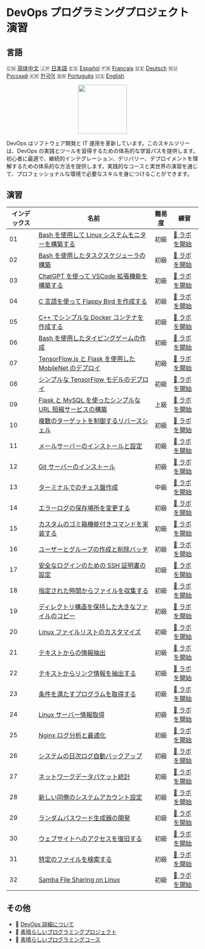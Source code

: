 # DevOps プログラミングプロジェクト演習

## 言語

🇨🇳 [简体中文](README_zh.md) 🇯🇵 [日本語](README_ja.md) 🇪🇸 [Español](README_es.md) 🇫🇷 [Français](README_fr.md) 🇩🇪 [Deutsch](README_de.md) 🇷🇺 [Русский](README_ru.md) 🇰🇷 [한국어](README_ko.md) 🇧🇷 [Português](README_pt.md) 🇺🇸 [English](README.md) 

<div align="center">
<img width="128px" src="https://file.labex.io/path/a3Od9y18p0bV.png">
</div>

DevOps はソフトウェア開発と IT 運用を革新しています。このスキルツリーは、DevOps の実践とツールを習得するための体系的な学習パスを提供します。初心者に最適で、継続的インテグレーション、デリバリー、デプロイメントを理解するための体系的な方法を提供します。実践的なコースと実世界の演習を通じて、プロフェッショナルな環境で必要なスキルを身につけることができます。

## 演習

|   インデックス | 名前                                                                                                                                              | 難易度   | 練習                                                                                                   |
|----------------|---------------------------------------------------------------------------------------------------------------------------------------------------|----------|--------------------------------------------------------------------------------------------------------|
|             01 | [Bash を使用して Linux システムモニターを構築する](https://labex.io/ja/courses/project-build-a-linux-system-monitor-using-bash)                   | 初級     | [🚀 ラボを開始](https://labex.io/ja/courses/project-build-a-linux-system-monitor-using-bash)           |
|             02 | [Bash を使用したタスクスケジューラの構築](https://labex.io/ja/courses/project-build-a-task-scheduler-using-bash)                                  | 初級     | [🚀 ラボを開始](https://labex.io/ja/courses/project-build-a-task-scheduler-using-bash)                 |
|             03 | [ChatGPT を使って VSCode 拡張機能を構築する](https://labex.io/ja/courses/project-build-an-vscode-extension-with-chatgpt)                          | 初級     | [🚀 ラボを開始](https://labex.io/ja/courses/project-build-an-vscode-extension-with-chatgpt)            |
|             04 | [C 言語を使って Flappy Bird を作成する](https://labex.io/ja/courses/project-building-flappy-bird-using-c)                                         | 初級     | [🚀 ラボを開始](https://labex.io/ja/courses/project-building-flappy-bird-using-c)                      |
|             05 | [C++ でシンプルな Docker コンテナを作成する](https://labex.io/ja/courses/project-creating-a-simple-docker-container-in-cpp)                       | 初級     | [🚀 ラボを開始](https://labex.io/ja/courses/project-creating-a-simple-docker-container-in-cpp)         |
|             06 | [Bash を使用したタイピングゲームの作成](https://labex.io/ja/courses/project-creating-a-typing-game-using-bash)                                    | 初級     | [🚀 ラボを開始](https://labex.io/ja/courses/project-creating-a-typing-game-using-bash)                 |
|             07 | [TensorFlow.js と Flask を使用した MobileNet のデプロイ](https://labex.io/ja/courses/project-deploying-mobilenet-with-tensorflowjs-and-flask)     | 初級     | [🚀 ラボを開始](https://labex.io/ja/courses/project-deploying-mobilenet-with-tensorflowjs-and-flask)   |
|             08 | [シンプルな TensorFlow モデルのデプロイ](https://labex.io/ja/courses/project-deploying-a-simple-tensorflow-model)                                 | 初級     | [🚀 ラボを開始](https://labex.io/ja/courses/project-deploying-a-simple-tensorflow-model)               |
|             09 | [Flask と MySQL を使ったシンプルな URL 短縮サービスの構築](https://labex.io/ja/courses/project-build-a-simple-url-shortener-with-flask-and-mysql) | 上級     | [🚀 ラボを開始](https://labex.io/ja/courses/project-build-a-simple-url-shortener-with-flask-and-mysql) |
|             10 | [複数のターゲットを制御するリバースシェル](https://labex.io/ja/courses/project-reverse-shell-to-control-multiple-targets)                         | 初級     | [🚀 ラボを開始](https://labex.io/ja/courses/project-reverse-shell-to-control-multiple-targets)         |
|             11 | [メールサーバーのインストールと設定](https://labex.io/ja/courses/project-installing-and-configuring-a-mail-server)                                | 初級     | [🚀 ラボを開始](https://labex.io/ja/courses/project-installing-and-configuring-a-mail-server)          |
|             12 | [Git サーバーのインストール](https://labex.io/ja/courses/project-installing-a-git-server)                                                         | 初級     | [🚀 ラボを開始](https://labex.io/ja/courses/project-installing-a-git-server)                           |
|             13 | [ターミナルでのチェス盤作成](https://labex.io/ja/courses/project-chess-board-in-terminal)                                                         | 中級     | [🚀 ラボを開始](https://labex.io/ja/courses/project-chess-board-in-terminal)                           |
|             14 | [エラーログの保存場所を変更する](https://labex.io/ja/courses/project-changing-the-error-log-location)                                             | 初級     | [🚀 ラボを開始](https://labex.io/ja/courses/project-changing-the-error-log-location)                   |
|             15 | [カスタムのゴミ箱機能付きコマンドを実装する](https://labex.io/ja/courses/project-avoid-accidental-deletion)                                       | 初級     | [🚀 ラボを開始](https://labex.io/ja/courses/project-avoid-accidental-deletion)                         |
|             16 | [ユーザーとグループの作成と削除バッチ](https://labex.io/ja/courses/project-bulk-creation-and-deletion-of-users-and-groups)                        | 初級     | [🚀 ラボを開始](https://labex.io/ja/courses/project-bulk-creation-and-deletion-of-users-and-groups)    |
|             17 | [安全なログインのための SSH 証明書の設定](https://labex.io/ja/courses/project-certificate-configuration)                                          | 初級     | [🚀 ラボを開始](https://labex.io/ja/courses/project-certificate-configuration)                         |
|             18 | [指定された時間からファイルを収集する](https://labex.io/ja/courses/project-collect-files-from-specified-time)                                     | 初級     | [🚀 ラボを開始](https://labex.io/ja/courses/project-collect-files-from-specified-time)                 |
|             19 | [ディレクトリ構造を保持した大きなファイルのコピー](https://labex.io/ja/courses/project-copy-specified-files)                                      | 初級     | [🚀 ラボを開始](https://labex.io/ja/courses/project-copy-specified-files)                              |
|             20 | [Linux ファイルリストのカスタマイズ](https://labex.io/ja/courses/project-directory-size)                                                          | 初級     | [🚀 ラボを開始](https://labex.io/ja/courses/project-directory-size)                                    |
|             21 | [テキストからの情報抽出](https://labex.io/ja/courses/project-extracting-information-from-text)                                                    | 初級     | [🚀 ラボを開始](https://labex.io/ja/courses/project-extracting-information-from-text)                  |
|             22 | [テキストからリンク情報を抽出する](https://labex.io/ja/courses/project-extracting-link-information-from-text)                                     | 初級     | [🚀 ラボを開始](https://labex.io/ja/courses/project-extracting-link-information-from-text)             |
|             23 | [条件を満たすプログラムを取得する](https://labex.io/ja/courses/project-get-program-that-satisfies-the-condition)                                  | 初級     | [🚀 ラボを開始](https://labex.io/ja/courses/project-get-program-that-satisfies-the-condition)          |
|             24 | [Linux サーバー情報取得](https://labex.io/ja/courses/project-get-system-information)                                                              | 初級     | [🚀 ラボを開始](https://labex.io/ja/courses/project-get-system-information)                            |
|             25 | [Nginx ログ分析と最適化](https://labex.io/ja/courses/project-log-analysis)                                                                        | 初級     | [🚀 ラボを開始](https://labex.io/ja/courses/project-log-analysis)                                      |
|             26 | [システムの日次ログ自動バックアップ](https://labex.io/ja/courses/project-log-backup)                                                              | 初級     | [🚀 ラボを開始](https://labex.io/ja/courses/project-log-backup)                                        |
|             27 | [ネットワークデータパケット統計](https://labex.io/ja/courses/project-network-data-packet-statistics)                                              | 初級     | [🚀 ラボを開始](https://labex.io/ja/courses/project-network-data-packet-statistics)                    |
|             28 | [新しい同僚のシステムアカウント設定](https://labex.io/ja/courses/project-new-colleague-system-account-setup)                                      | 初級     | [🚀 ラボを開始](https://labex.io/ja/courses/project-new-colleague-system-account-setup)                |
|             29 | [ランダムパスワード生成器の開発](https://labex.io/ja/courses/project-password-generator)                                                          | 初級     | [🚀 ラボを開始](https://labex.io/ja/courses/project-password-generator)                                |
|             30 | [ウェブサイトへのアクセスを復旧する](https://labex.io/ja/courses/project-restore-access-to-website)                                               | 初級     | [🚀 ラボを開始](https://labex.io/ja/courses/project-restore-access-to-website)                         |
|             31 | [特定のファイルを検索する](https://labex.io/ja/courses/project-searching-for-specific-files)                                                      | 初級     | [🚀 ラボを開始](https://labex.io/ja/courses/project-searching-for-specific-files)                      |
|             32 | [Samba File Sharing on Linux](https://labex.io/ja/courses/project-samba-file-sharing-on-linux)                                                    | 初級     | [🚀 ラボを開始](https://labex.io/ja/courses/project-samba-file-sharing-on-linux)                       |

## その他

- 🔗 [DevOps 詳細について](https://labex.io/ja/skilltrees/devops)
- 🔗 [素晴らしいプログラミングプロジェクト](https://github.com/labex-labs/awesome-programming-projects)
- 🔗 [素晴らしいプログラミングコース](https://github.com/labex-labs/awesome-programming-courses)

